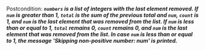 Postcondition: ***`numbers` is a list of integers with the last element removed. If `num` is greater than 1, `total` is the sum of the previous total and `num`, `count` is 1, and `num` is the last element that was removed from the list. If `num` is less than or equal to 1, `total` remains 0, `count` remains 0, and `num` is the last element that was removed from the list. In case `num` is less than or equal to 1, the message 'Skipping non-positive number: num' is printed.***